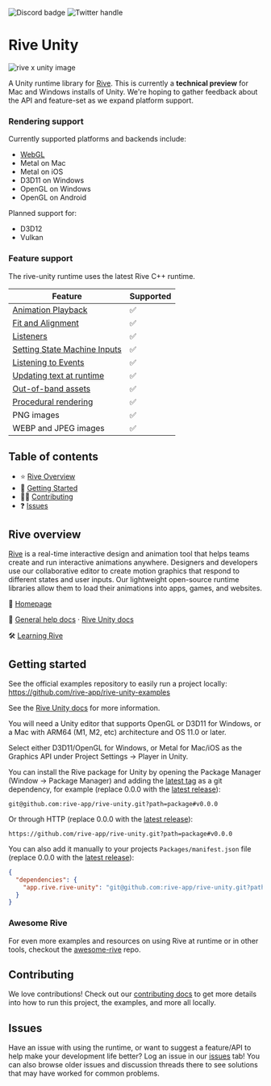 ![Discord badge](https://img.shields.io/discord/532365473602600965)
![Twitter handle](https://img.shields.io/twitter/follow/rive_app.svg?style=social&label=Follow)

# Rive Unity

![rive x unity image](https://github.com/rive-app/rive/assets/13705472/65130bf0-dff8-49cd-ae3a-9abe159c4b20)

A Unity runtime library for [Rive](https://rive.app). This is currently a **technical preview** for Mac and Windows installs of Unity. We're hoping to gather feedback about the API and feature-set as we expand platform support.

### Rendering support

Currently supported platforms and backends include:

- [WebGL](WEBGL.md)
- Metal on Mac
- Metal on iOS
- D3D11 on Windows
- OpenGL on Windows
- OpenGL on Android

Planned support for:

- D3D12
- Vulkan

### Feature support

The rive-unity runtime uses the latest Rive C++ runtime.

| Feature                                                                                                                                  | Supported   |
| ---------------------------------------------------------------------------------------------------------------------------------------- | ----------- |
| [Animation Playback](https://rive.app/community/doc/animation-playback/docDKKxsr7ko)                            | ✅           |
| [Fit and Alignment](https://rive.app/community/doc/layout/docBl81zd1GB)                               | ✅           |
| [Listeners](https://rive.app/community/doc/listeners/docRlEVvrCZW)                         | ✅           |
| [Setting State Machine Inputs](https://rive.app/community/doc/state-machines/docHnjaSeIIr) | ✅           |
| [Listening to Events](https://rive.app/community/doc/rive-events/docvlavjXfq8)             | ✅           |
| [Updating text at runtime](https://rive.app/community/doc/text/docn2E6y1lXo)               | ✅           |
| [Out-of-band assets](https://rive.app/community/doc/loading-assets/doc1etuJJdEC)           | ✅           |
| [Procedural rendering](https://rive.app/community/doc/procedural-rendering/docF2fNqCP1W)   | ✅           |
| PNG images                                                                                                                               | ✅           |
| WEBP and JPEG images                                                                                                                     | ✅  |


## Table of contents

- ⭐️ [Rive Overview](#rive-overview)
- 🚀 [Getting Started](#getting-started)
- 👨‍💻 [Contributing](#contributing)
- ❓ [Issues](#issues)

## Rive overview

[Rive](https://rive.app) is a real-time interactive design and animation tool that helps teams
create and run interactive animations anywhere. Designers and developers use our collaborative
editor to create motion graphics that respond to different states and user inputs. Our lightweight
open-source runtime libraries allow them to load their animations into apps, games, and websites.

🏡 [Homepage](https://rive.app/)

📘 [General help docs](https://rive.app/community/doc/introduction/docvphVOrBbl) · [Rive Unity docs](https://rive.app/community/doc/unity/doc31LHoppdv)

🛠 [Learning Rive](https://rive.app/learn-rive/)

## Getting started

See the official examples repository to easily run a project locally: https://github.com/rive-app/rive-unity-examples

See the [Rive Unity docs](https://rive.app/community/doc/unity/doc31LHoppdv) for more information.

You will need a Unity editor that supports OpenGL or D3D11 for Windows, or a Mac with ARM64 (M1, M2, etc) architecture and OS 11.0 or later.

Select either D3D11/OpenGL for Windows, or Metal for Mac/iOS as the Graphics API under Project Settings -> Player in Unity.

You can install the Rive package for Unity by opening the Package Manager (Window -> Package Manager) and adding the [latest tag](https://github.com/rive-app/rive-unity/tags) as a git dependency, for example (replace 0.0.0 with the [latest release](https://github.com/rive-app/rive-unity/releases)):

```
git@github.com:rive-app/rive-unity.git?path=package#v0.0.0
```

Or through HTTP (replace 0.0.0 with the [latest release](https://github.com/rive-app/rive-unity/releases)):

```
https://github.com/rive-app/rive-unity.git?path=package#v0.0.0
```

You can also add it manually to your projects `Packages/manifest.json` file (replace 0.0.0 with the [latest release](https://github.com/rive-app/rive-unity/releases)):

```json
{
  "dependencies": {
    "app.rive.rive-unity": "git@github.com:rive-app/rive-unity.git?path=package#v0.0.0"
  }
}
```

### Awesome Rive

For even more examples and resources on using Rive at runtime or in other tools, checkout the [awesome-rive](https://github.com/rive-app/awesome-rive) repo.

## Contributing

We love contributions! Check out our [contributing docs](./CONTRIBUTING.md) to get more details into how to run this project, the examples, and more all locally.

## Issues

Have an issue with using the runtime, or want to suggest a feature/API to help make your development
life better? Log an issue in our [issues](https://github.com/rive-app/rive-unity/issues) tab! You
can also browse older issues and discussion threads there to see solutions that may have worked for
common problems.
